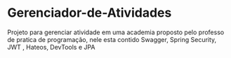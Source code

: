 # Gerenciador-de-Atividades
Projeto para gerenciar atividade em uma academia proposto pelo professo de pratica de programação, nele esta contido Swagger, Spring Security, JWT , Hateos, DevTools e JPA
